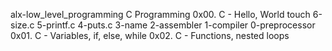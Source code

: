 alx-low_level_programming
C Programming 
0x00. C - Hello, World
touch 6-size.c 5-printf.c 4-puts.c 3-name 2-assembler 1-compiler 0-preprocessor
0x01. C - Variables, if, else, while
0x02. C - Functions, nested loops

